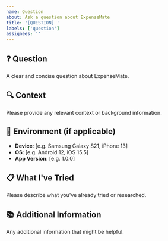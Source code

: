 ```yaml
---
name: Question
about: Ask a question about ExpenseMate
title: '[QUESTION] '
labels: ['question']
assignees: ''
---
```


## ❓ Question

A clear and concise question about ExpenseMate.

## 🔍 Context

Please provide any relevant context or background information.

## 📱 Environment (if applicable)

- **Device**: [e.g. Samsung Galaxy S21, iPhone 13]
- **OS**: [e.g. Android 12, iOS 15.5]
- **App Version**: [e.g. 1.0.0]

## 📋 What I've Tried

Please describe what you've already tried or researched.

## 📚 Additional Information

Any additional information that might be helpful.
